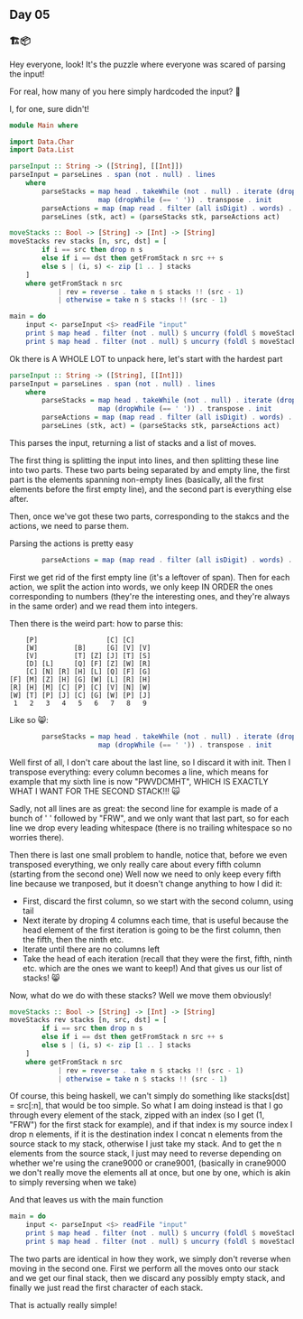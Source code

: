 ## Day 05
### 🏗️📦

Hey everyone, look! It's the puzzle where everyone was scared of parsing the input!

For real, how many of you here simply hardcoded the input? 👀

I, for one, sure didn't!
```hs
module Main where

import Data.Char
import Data.List

parseInput :: String -> ([String], [[Int]])
parseInput = parseLines . span (not . null) . lines
    where
        parseStacks = map head . takeWhile (not . null) . iterate (drop 4) . tail .
                      map (dropWhile (== ' ')) . transpose . init
        parseActions = map (map read . filter (all isDigit) . words) . tail
        parseLines (stk, act) = (parseStacks stk, parseActions act)

moveStacks :: Bool -> [String] -> [Int] -> [String]
moveStacks rev stacks [n, src, dst] = [
        if i == src then drop n s
        else if i == dst then getFromStack n src ++ s
        else s | (i, s) <- zip [1 .. ] stacks
    ]
    where getFromStack n src
            | rev = reverse . take n $ stacks !! (src - 1)
            | otherwise = take n $ stacks !! (src - 1)

main = do
    input <- parseInput <$> readFile "input"
    print $ map head . filter (not . null) $ uncurry (foldl $ moveStacks True) input
    print $ map head . filter (not . null) $ uncurry (foldl $ moveStacks False) input
```

Ok there is A WHOLE LOT to unpack here, let's start with the hardest part
```hs
parseInput :: String -> ([String], [[Int]])
parseInput = parseLines . span (not . null) . lines
    where
        parseStacks = map head . takeWhile (not . null) . iterate (drop 4) . tail .
                      map (dropWhile (== ' ')) . transpose . init
        parseActions = map (map read . filter (all isDigit) . words) . tail
        parseLines (stk, act) = (parseStacks stk, parseActions act)
```
This parses the input, returning a list of stacks and a list of moves.

The first thing is splitting the input into lines, and then splitting these line into two parts.
These two parts being separated by and empty line, the first part is the elements spanning non-empty lines
(basically, all the first elements before the first empty line), and the second part is everything else after.

Then, once we've got these two parts, corresponding to the stakcs and the actions, we need to parse them.

Parsing the actions is pretty easy
```hs
        parseActions = map (map read . filter (all isDigit) . words) . tail
```
First we get rid of the first empty line (it's a leftover of span). Then for each
action, we split the action into words, we only keep IN ORDER the ones corresponding to numbers (they're the interesting ones, and they're always in the same order)
and we read them into integers.

Then there is the weird part: how to parse this:
```
    [P]                 [C] [C]
    [W]         [B]     [G] [V] [V]
    [V]         [T] [Z] [J] [T] [S]
    [D] [L]     [Q] [F] [Z] [W] [R]
    [C] [N] [R] [H] [L] [Q] [F] [G]
[F] [M] [Z] [H] [G] [W] [L] [R] [H]
[R] [H] [M] [C] [P] [C] [V] [N] [W]
[W] [T] [P] [J] [C] [G] [W] [P] [J]
 1   2   3   4   5   6   7   8   9
```

Like so 😸:
```hs
        parseStacks = map head . takeWhile (not . null) . iterate (drop 4) . tail .
                      map (dropWhile (== ' ')) . transpose . init
```
Well first of all, I don't care about the last line, so I discard it with init.
Then I transpose everything: every column becomes a line, which means for example that my sixth line is now "PWVDCMHT",
WHICH IS EXACTLY WHAT I WANT FOR THE SECOND STACK!!! 🙀

Sadly, not all lines are as great: the second line for example is made of a bunch of ' ' followed by "FRW", and we only want that last part,
so for each line we drop every leading whitespace (there is no trailing whitespace so no worries there).

Then there is last one small problem to handle, notice that, before we even transposed everything, we only really care about every fifth column (starting from the second one)
Well now we need to only keep every fifth line because we tranposed, but it doesn't change anything to how I did it:
 - First, discard the first column, so we start with the second column, using tail
 - Next iterate by droping 4 columns each time, that is useful because the head element of the first iteration is going to be the first column, then the fifth, then the ninth etc.
 - Iterate until there are no columns left
 - Take the head of each iteration (recall that they were the first, fifth, ninth etc. which are the ones we want to keep!)
And that gives us our list of stacks! 😸

Now, what do we do with these stacks? Well we move them obviously!
```hs
moveStacks :: Bool -> [String] -> [Int] -> [String]
moveStacks rev stacks [n, src, dst] = [
        if i == src then drop n s
        else if i == dst then getFromStack n src ++ s
        else s | (i, s) <- zip [1 .. ] stacks
    ]
    where getFromStack n src
            | rev = reverse . take n $ stacks !! (src - 1)
            | otherwise = take n $ stacks !! (src - 1)
```
Of course, this being haskell, we can't simply do something like stacks[dst] = src[:n], that would be too simple.
So what I am doing instead is that I go through every element of the stack, zipped with an index (so I get (1, "FRW") for the first stack for example),
and if that index is my source index I drop n elements, if it is the destination index I concat n elements from the source stack to my stack, otherwise I just take my stack.
And to get the n elements from the source stack, I just may need to reverse depending on whether we're using the crane9000 or crane9001, (basically in crane9000 we don't really move
the elements all at once, but one by one, which is akin to simply reversing when we take)

And that leaves us with the main function
```hs
main = do
    input <- parseInput <$> readFile "input"
    print $ map head . filter (not . null) $ uncurry (foldl $ moveStacks True) input
    print $ map head . filter (not . null) $ uncurry (foldl $ moveStacks False) input
```
The two parts are identical in how they work, we simply don't reverse when moving in the second one.
First we perform all the moves onto our stack and we get our final stack, then we discard any possibly empty stack, and finally we just read the first character of each stack.

That is actually really simple!
